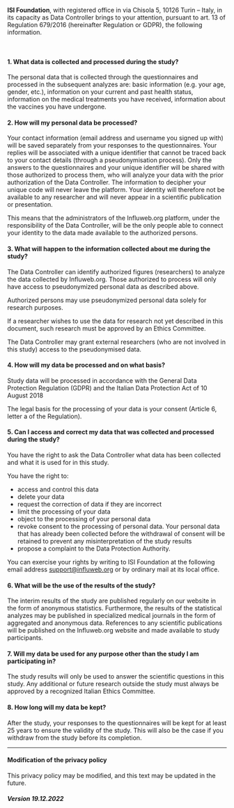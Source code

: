 **ISI Foundation**, with registered office in via Chisola 5, 10126 Turin – Italy, in its capacity as Data Controller brings to your attention, pursuant to art. 13 of Regulation 679/2016 (hereinafter Regulation or GDPR), the following information.

<br>

#### 1. What data is collected and processed during the study?

The personal data that is collected through the questionnaires and processed in the subsequent analyzes are: basic information (e.g. your age, gender, etc.), information on your current and past health status, information on the medical treatments you have received, information about the vaccines you have undergone.

#### 2. How will my personal data be processed?

Your contact information (email address and username you signed up with) will be saved separately from your responses to the questionnaires. Your replies will be associated with a unique identifier that cannot be traced back to your contact details (through a pseudonymisation process). Only the answers to the questionnaires and your unique identifier will be shared with those authorized to process them, who will analyze your data with the prior authorization of the Data Controller. The information to decipher your unique code will never leave the platform. Your identity will therefore not be available to any researcher and will never appear in a scientific publication or presentation.

This means that the administrators of the Influweb.org platform, under the responsibility of the Data Controller, will be the only people able to connect your identity to the data made available to the authorized persons.

#### 3. What will happen to the information collected about me during the study?

The Data Controller can identify authorized figures (researchers) to analyze the data collected by Influweb.org. Those authorized to process will only have access to pseudonymized personal data as described above.

Authorized persons may use pseudonymized personal data solely for research purposes.

If a researcher wishes to use the data for research not yet described in this document, such research must be approved by an Ethics Committee.

The Data Controller may grant external researchers (who are not involved in this study) access to the pseudonymised data.

#### 4. How will my data be processed and on what basis?

Study data will be processed in accordance with the General Data Protection Regulation (GDPR) and the Italian Data Protection Act of 10 August 2018

The legal basis for the processing of your data is your consent (Article 6, letter a of the Regulation).

#### 5. Can I access and correct my data that was collected and processed during the study?

You have the right to ask the Data Controller what data has been collected and what it is used for in this study.

You have the right to:

- access and control this data
- delete your data
- request the correction of data if they are incorrect
- limit the processing of your data
- object to the processing of your personal data
- revoke consent to the processing of personal data. Your personal data that has already been collected before the withdrawal of consent will be retained to prevent any misinterpretation of the study results
- propose a complaint to the Data Protection Authority.

You can exercise your rights by writing to ISI Foundation at the following email address [support@influweb.org](support@influweb.org) or by ordinary mail at its local office.

#### 6. What will be the use of the results of the study?

The interim results of the study are published regularly on our website in the form of anonymous statistics. Furthermore, the results of the statistical analyzes may be published in specialized medical journals in the form of aggregated and anonymous data. References to any scientific publications will be published on the Influweb.org website and made available to study participants.

#### 7. Will my data be used for any purpose other than the study I am participating in?

The study results will only be used to answer the scientific questions in this study. Any additional or future research outside the study must always be approved by a recognized Italian Ethics Committee.

#### 8. How long will my data be kept?

After the study, your responses to the questionnaires will be kept for at least 25 years to ensure the validity of the study. This will also be the case if you withdraw from the study before its completion.

---

#### Modification of the privacy policy

This privacy policy may be modified, and this text may be updated in the future.

##### Version 19.12.2022